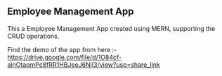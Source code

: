 ## Employee Management App

This a Employee Management App created using MERN, supporting the CRUD operations.


Find the demo of the app from here :- https://drive.google.com/file/d/1O84cf-alnOtaqmPc8fRR1HBJeeJ6NiI3/view?usp=share_link